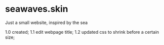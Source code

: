 # seawaves.skin
Just a small website, inspired by the sea

1.0 created;
1.1 edit webpage title;
1.2 updated css to shrink before a certain size;
